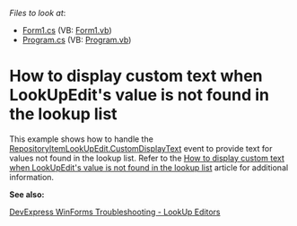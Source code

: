 <!-- default file list -->
*Files to look at*:

* [Form1.cs](./CS/Form1.cs) (VB: [Form1.vb](./VB/Form1.vb))
* [Program.cs](./CS/Program.cs) (VB: [Program.vb](./VB/Program.vb))
<!-- default file list end -->
# How to display custom text when LookUpEdit's value is not found in the lookup list


<p>This example shows how to handle the <a href="http://documentation.devexpress.com/#WindowsForms/DevExpressXtraEditorsRepositoryRepositoryItem_CustomDisplayTexttopic">RepositoryItemLookUpEdit.CustomDisplayText</a> event to provide text for values not found in the lookup list. Refer to the <a href="https://www.devexpress.com/Support/Center/p/AK4919">How to display custom text when LookUpEdit's value is not found in the lookup list</a> article for additional information.</p>


<b>See also:</b>

[DevExpress WinForms Troubleshooting - LookUp Editors](https://go.devexpress.com/CheatSheets_WinForms_Examples_T929986.aspx)

<br/>


